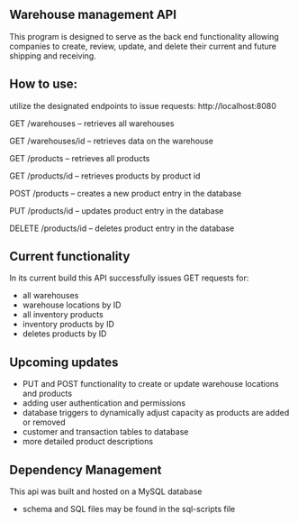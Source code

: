 ## Warehouse management API

This program is designed to serve as the back end functionality allowing companies to create, review, update, 
and delete their current and future shipping and receiving. 

## How to use:

utilize the designated endpoints to issue requests:
http://localhost:8080

GET /warehouses – retrieves all warehouses

GET /warehouses/id – retrieves data on the warehouse

GET /products – retrieves all products

GET /products/id – retrieves products by product id

POST /products – creates a new product entry in the database

PUT /products/id – updates product entry in the database

DELETE /products/id – deletes product entry in the database

## Current functionality
In its current build this API successfully issues GET requests for:
- all warehouses
- warehouse locations by ID
- all inventory products
- inventory products by ID
- deletes products by ID

## Upcoming updates
- PUT and POST functionality to create or update warehouse locations and products
- adding user authentication and permissions
- database triggers to dynamically adjust capacity as products are added or removed
- customer and transaction tables to database
- more detailed product descriptions

## Dependency Management

This api was built and hosted on a MySQL database
- schema and SQL files may be found in the sql-scripts file
